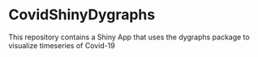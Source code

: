 # CovidShinyDygraphs
This repository contains a Shiny App that uses the dygraphs package to visualize timeseries of Covid-19
